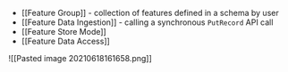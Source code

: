 - [[Feature Group]] - collection of features defined in a schema by user
- [[Feature Data Ingestion]] - calling a synchronous `PutRecord` API call
- [[Feature Store Mode]]
- [[Feature Data Access]]

![[Pasted image 20210618161658.png]]